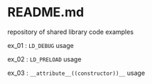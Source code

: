 # README.md

repository of shared library code examples  
  
  
ex\_01 :  `LD_DEBUG` usage  

ex\_02 :  `LD_PRELOAD` usage  

ex\_03 :  `__attribute__((constructor))__` usage  




